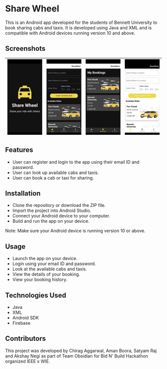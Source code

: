 # Share Wheel

This is an Android app developed for the students of Bennett University to book sharing cabs and taxis. It is developed using Java and XML and is compatible with Android devices running version 10 and above.

## Screenshots

| ![](app/src/main/assets/Screenshot_20230420-081244.png) | ![](app/src/main/assets/Screenshot_20230420-081249.png) | ![](app/src/main/assets/Screenshot_20230420-081253.png) | ![](app/src/main/assets/Screenshot_20230420-081302.png) |
|:-----:|:-------------------------------------------------------:|:-------------------------------------------------------:|:-------------------------------------------------------:|

## Features

- User can register and login to the app using their email ID and password.
- User can look up available cabs and taxis.
- User can book a cab or taxi for sharing.

## Installation

- Clone the repository or download the ZIP file.
- Import the project into Android Studio.
- Connect your Android device to your computer.
- Build and run the app on your device.

Note: Make sure your Android device is running version 10 or above.

## Usage

- Launch the app on your device.
- Login using your email ID and password.
- Look at the available cabs and taxis.
- View the details of your booking.
- View your booking history.

## Technologies Used

- Java
- XML
- Android SDK
- Firebase

## Contributors

This project was developed by Chirag Aggarwal, Aman Boora, Satyam Raj and Akshay Negi as part of Team Obsidian for Bid N' Build Hackathon organized IEEE x WIE.